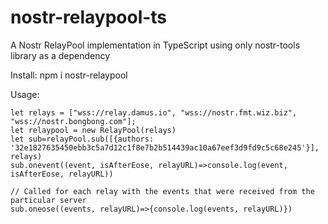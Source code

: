 # nostr-relaypool-ts
A Nostr RelayPool implementation in TypeScript using only nostr-tools library as a dependency 

Install:
npm i nostr-relaypool

Usage:

```
let relays = ["wss://relay.damus.io", "wss://nostr.fmt.wiz.biz", "wss://nostr.bongbong.com"];
let relaypool = new RelayPool(relays)
let sub=relayPool.sub([{authors: '32e1827635450ebb3c5a7d12c1f8e7b2b514439ac10a67eef3d9fd9c5c68e245'}], relays)
sub.onevent((event, isAfterEose, relayURL)=>console.log(event, isAfterEose, relayURL))

// Called for each relay with the events that were received from the particular server
sub.oneose((events, relayURL)=>{console.log(events, relayURL)})
```
